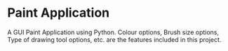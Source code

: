 # Paint Application
 A GUI Paint Application using Python.
Colour options, Brush size options, Type of drawing tool options, etc. are the features included in this project.
